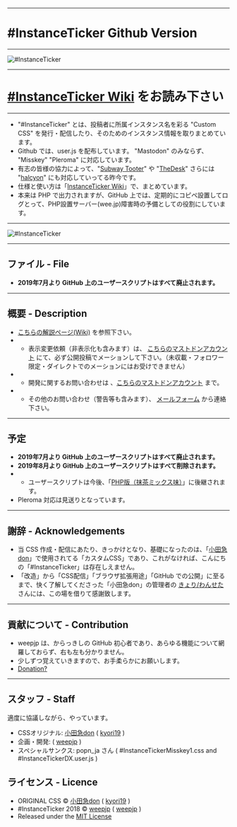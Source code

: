 <hr>

# #InstanceTicker Github Version

<hr>

<img src="https://res.cloudinary.com/weep/image/upload/v1551123733/it/InstanceTicker.png" title="#InstanceTicker" alt="#InstanceTicker" />
<hr>



# **[#InstanceTicker Wiki](https://github.com/fedpla/InstanceTicker/wiki) をお読み下さい**

<hr>

- "#InstanceTicker" とは、投稿者に所属インスタンス名を彩る "Custom CSS" を発行・配信したり、そのためのインスタンス情報を取りまとめています。
- Github では、user.js を配布しています。 "Mastodon" のみならず、 "Misskey" "Pleroma" に対応しています。
- 有志の皆様の協力によって、"[Subway Tooter](https://github.com/tateisu/SubwayTooter)" や "[TheDesk](https://github.com/cutls/TheDesk)" さらには "[halcyon](https://github.com/kaias1jp/halcyon)" にも対応していってる昨今です。
- 仕様と使い方は「[InstanceTicker Wiki](https://github.com/fedpla/InstanceTicker/wiki/)」で、まとめています。
- 本来は PHP で出力されますが、GitHub 上では、定期的にコピペ設置してログとって、PHP設置サーバー(wee.jp)障害時の予備としての役割にしています。

<hr>

<img src="https://wee.jp/mastodon/tit.png" title="#InstanceTicker" alt="#InstanceTicker" />

<hr>

## ファイル - File
- **2019年7月より GitHub 上のユーザースクリプトはすべて廃止されます。**
<hr>

## 概要 - Description
- [こちらの解説ページ(Wiki)](https://github.com/fedpla/InstanceTicker/wiki) を参照下さい。
- - 表示変更依頼（非表示化も含みます）は、 <a target="_blank" rel="me" href="https://mastodon.social/@weepjp">こちらのマストドンアカウント</a> にて、必ず公開投稿でメーションして下さい。（未収載・フォロワー限定・ダイレクトでのメーションにはお受けできません）
- - 開発に関するお問い合わせは 、<a target="_blank" rel="me" href="https://mastodon.social/@weepjp">こちらのマストドンアカウント</a> まで。
- - その他のお問い合わせ（警告等も含みます）、 [メールフォーム](https://weep.jp/mail) から連絡下さい。


<hr>

## 予定
- **2019年7月より GitHub 上のユーザースクリプトはすべて廃止されます。**
- **2019年8月より GitHub 上のユーザースクリプトはすべて削除されます。**
- - ユーザースクリプトは今後、「[PHP版（抹茶ミックス味）](https://github.com/fedpla/InstanceTicker/wiki/CSS_Matcha_Mix)」に後継されます。
- Pleroma 対応は見送りとなっています。

<hr>

## 謝辞 - Acknowledgements
- 当 CSS 作成・配信にあたり、きっかけとなり、基礎になったのは、「[小田急don](https://odakyu.app/about)」で使用されてる「カスタムCSS」であり、これがなければ、こんにちの「#InstanceTicker」は存在しえません。
- 「改造」から「CSS配信」「ブラウザ拡張用途」「GitHub での公開」に至るまで、快く了解してくださった「小田急don」の管理者の [きょり/わんせた](https://github.com/kyori19) さんには、この場を借りて感謝致します。

<hr>

## 貢献について - Contribution
- weepjp は、からっきしの GitHub 初心者であり、あらゆる機能について網羅しておらず、右も左も分かりません。
- 少しずつ覚えていきますので、お手柔らかにお願いします。
- [Donation?](https://github.com/fedpla/InstanceTicker/wiki/ZENINAGE)

<hr>

## スタッフ - Staff
適度に協議しながら、やっています。
- CSSオリジナル: [小田急don](https://odakyu.app/about) ( [kyori19](https://github.com/kyori19) )
- 企画・開発: ( [weepjp](https://github.com/weepjp) )
- スペシャルサンクス: popn_ja さん ( #InstanceTickerMisskey1.css and #InstanceTickerDX.user.js )

## ライセンス - Licence
- ORIGINAL CSS © [小田急don](https://odakyu.app/about) ( [kyori19](https://github.com/kyori19) )
- #InstanceTicker 2018 © [weepjp](https://friendsni.co/@weep) ( [weepjp](https://github.com/weepjp) )
- Released under the [MIT License](https://opensource.org/licenses/mit-license.php)
